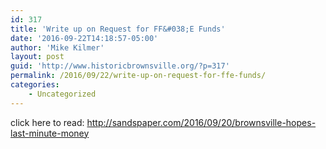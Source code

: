 ```yaml
---
id: 317
title: 'Write up on Request for FF&#038;E Funds'
date: '2016-09-22T14:18:57-05:00'
author: 'Mike Kilmer'
layout: post
guid: 'http://www.historicbrownsville.org/?p=317'
permalink: /2016/09/22/write-up-on-request-for-ffe-funds/
categories:
    - Uncategorized
---
```


click here to read: <a href="http://sandspaper.com/2016/09/20/brownsville-hopes-last-minute-money">http://sandspaper.com/2016/09/20/brownsville-hopes-last-minute-money</a>